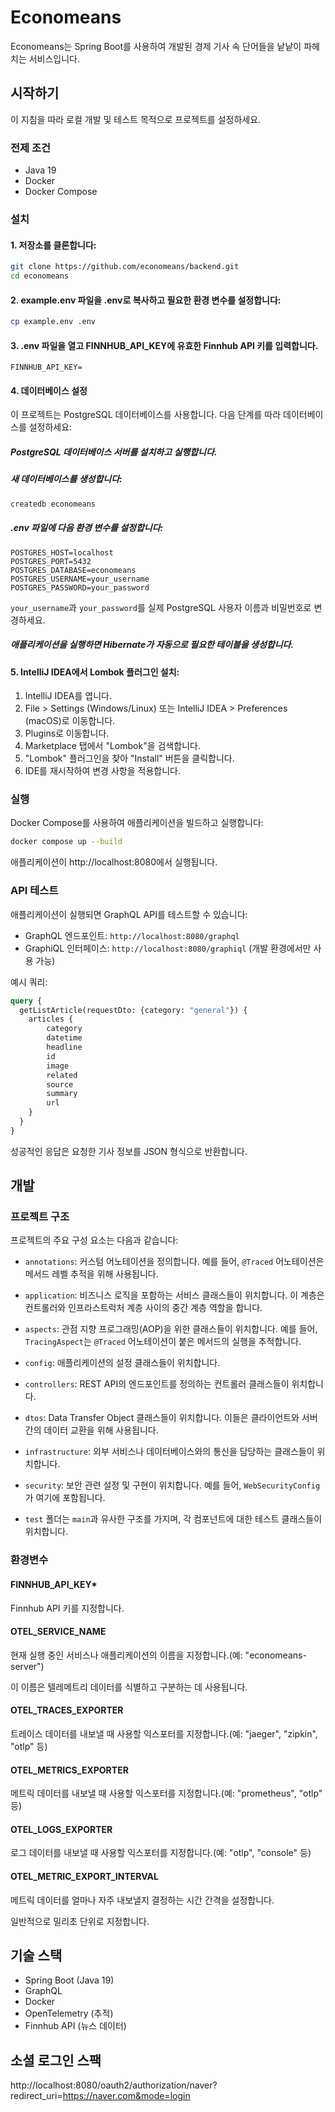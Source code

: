 # Economeans

Economeans는 Spring Boot를 사용하여 개발된 경제 기사 속 단어들을 낱낱이 파헤치는 서비스입니다.


## 시작하기

이 지침을 따라 로컬 개발 및 테스트 목적으로 프로젝트를 설정하세요.

### 전제 조건

- Java 19
- Docker
- Docker Compose

### 설치

#### 1. 저장소를 클론합니다:

```bash
git clone https://github.com/economeans/backend.git
cd economeans
```

#### 2. example.env 파일을 .env로 복사하고 필요한 환경 변수를 설정합니다:

```bash
cp example.env .env
```

#### 3. .env 파일을 열고 FINNHUB_API_KEY에 유효한 Finnhub API 키를 입력합니다.

```
FINNHUB_API_KEY=
```

#### 4. 데이터베이스 설정

이 프로젝트는 PostgreSQL 데이터베이스를 사용합니다. 다음 단계를 따라 데이터베이스를 설정하세요:

##### PostgreSQL 데이터베이스 서버를 설치하고 실행합니다.

##### 새 데이터베이스를 생성합니다:

```bash
createdb economeans
```

##### .env 파일에 다음 환경 변수를 설정합니다:

```
POSTGRES_HOST=localhost
POSTGRES_PORT=5432
POSTGRES_DATABASE=economeans
POSTGRES_USERNAME=your_username
POSTGRES_PASSWORD=your_password
```

`your_username`과 `your_password`를 실제 PostgreSQL 사용자 이름과 비밀번호로 변경하세요.

##### 애플리케이션을 실행하면 Hibernate가 자동으로 필요한 테이블을 생성합니다.


#### 5. IntelliJ IDEA에서 Lombok 플러그인 설치:

1. IntelliJ IDEA를 엽니다.
2. File > Settings (Windows/Linux) 또는 IntelliJ IDEA > Preferences (macOS)로 이동합니다.
3. Plugins로 이동합니다.
4. Marketplace 탭에서 "Lombok"을 검색합니다.
5. "Lombok" 플러그인을 찾아 "Install" 버튼을 클릭합니다.
6. IDE를 재시작하여 변경 사항을 적용합니다.

### 실행

Docker Compose를 사용하여 애플리케이션을 빌드하고 실행합니다:

```bash
docker compose up --build
```

애플리케이션이 http://localhost:8080에서 실행됩니다.

### API 테스트

애플리케이션이 실행되면 GraphQL API를 테스트할 수 있습니다:

- GraphQL 엔드포인트: `http://localhost:8080/graphql`
- GraphiQL 인터페이스: `http://localhost:8080/graphiql` (개발 환경에서만 사용 가능)

예시 쿼리:

```graphql
query {
  getListArticle(requestDto: {category: "general"}) {
    articles {
        category
        datetime
        headline
        id
        image
        related
        source
        summary
        url
    }
  }
}
```

성공적인 응답은 요청한 기사 정보를 JSON 형식으로 반환합니다.

## 개발

### 프로젝트 구조

프로젝트의 주요 구성 요소는 다음과 같습니다:

- `annotations`: 커스텀 어노테이션을 정의합니다. 예를 들어, `@Traced` 어노테이션은 메서드 레벨 추적을 위해 사용됩니다.

- `application`: 비즈니스 로직을 포함하는 서비스 클래스들이 위치합니다. 이 계층은 컨트롤러와 인프라스트럭처 계층 사이의 중간 계층 역할을 합니다.

- `aspects`: 관점 지향 프로그래밍(AOP)을 위한 클래스들이 위치합니다. 예를 들어, `TracingAspect`는 `@Traced` 어노테이션이 붙은 메서드의 실행을 추적합니다.

- `config`: 애플리케이션의 설정 클래스들이 위치합니다.

- `controllers`: REST API의 엔드포인트를 정의하는 컨트롤러 클래스들이 위치합니다.

- `dtos`: Data Transfer Object 클래스들이 위치합니다. 이들은 클라이언트와 서버 간의 데이터 교환을 위해 사용됩니다.

- `infrastructure`: 외부 서비스나 데이터베이스와의 통신을 담당하는 클래스들이 위치합니다.

- `security`: 보안 관련 설정 및 구현이 위치합니다. 예를 들어, `WebSecurityConfig`가 여기에 포함됩니다.

- `test` 폴더는 `main`과 유사한 구조를 가지며, 각 컴포넌트에 대한 테스트 클래스들이 위치합니다.

### 환경변수

#### FINNHUB_API_KEY*

Finnhub API 키를 지정합니다.

#### OTEL_SERVICE_NAME

현재 실행 중인 서비스나 애플리케이션의 이름을 지정합니다.(예: "economeans-server")

이 이름은 텔레메트리 데이터를 식별하고 구분하는 데 사용됩니다.

#### OTEL_TRACES_EXPORTER

트레이스 데이터를 내보낼 때 사용할 익스포터를 지정합니다.(예: "jaeger", "zipkin", "otlp" 등)

#### OTEL_METRICS_EXPORTER

메트릭 데이터를 내보낼 때 사용할 익스포터를 지정합니다.(예: "prometheus", "otlp" 등)

#### OTEL_LOGS_EXPORTER

로그 데이터를 내보낼 때 사용할 익스포터를 지정합니다.(예: "otlp", "console" 등)

#### OTEL_METRIC_EXPORT_INTERVAL

메트릭 데이터를 얼마나 자주 내보낼지 결정하는 시간 간격을 설정합니다.

일반적으로 밀리초 단위로 지정합니다.

## 기술 스택

- Spring Boot (Java 19)
- GraphQL
- Docker
- OpenTelemetry (추적)
- Finnhub API (뉴스 데이터)

## 소셜 로그인 스팩
http://localhost:8080/oauth2/authorization/naver?redirect_uri=https://naver.com&mode=login